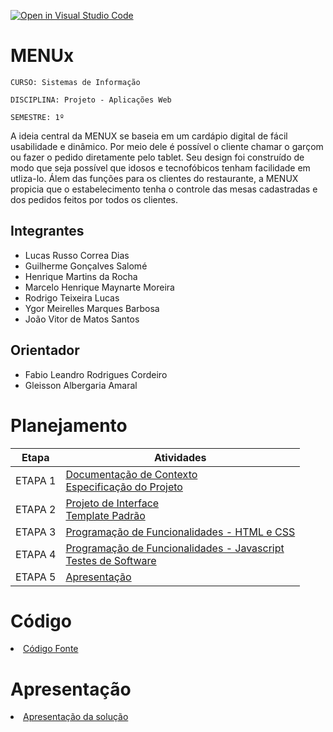 [![Open in Visual Studio Code](https://classroom.github.com/assets/open-in-vscode-c66648af7eb3fe8bc4f294546bfd86ef473780cde1dea487d3c4ff354943c9ae.svg)](https://classroom.github.com/online_ide?assignment_repo_id=8307730&assignment_repo_type=AssignmentRepo)
# MENUx

`CURSO: Sistemas de Informação`

`DISCIPLINA: Projeto - Aplicações Web`

`SEMESTRE: 1º`

A ideia central da MENUX se baseia em um cardápio digital de fácil usabilidade e dinâmico. Por meio dele é possível o cliente chamar o garçom ou fazer o pedido diretamente pelo tablet. Seu design foi construído de modo que seja possível que idosos e tecnofóbicos tenham facilidade em utliza-lo. Álem das funções para os clientes do restaurante, a MENUX propicia que o estabelecimento tenha o controle das mesas cadastradas e dos pedidos feitos por todos os clientes.

## Integrantes

* Lucas Russo Correa Dias
* Guilherme Gonçalves Salomé 
* Henrique Martins da Rocha
* Marcelo Henrique Maynarte Moreira
* Rodrigo Teixeira Lucas
* Ygor Meirelles Marques Barbosa
* João Vitor de Matos Santos

## Orientador

* Fabio Leandro Rodrigues Cordeiro
* Gleisson Albergaria Amaral 

# Planejamento

| Etapa         | Atividades |
|  :----:   | ----------- |
| ETAPA 1         |[Documentação de Contexto](docs/context.md) <br> [Especificação do Projeto](docs/especification.md) |
| ETAPA 2         |[Projeto de Interface](docs/interface.md) <br> [Template Padrão](docs/template.md) |
| ETAPA 3         |[Programação de Funcionalidades - HTML e CSS](docs/development.md) |
| ETAPA 4        |[Programação de Funcionalidades - Javascript](docs/development.md) <br> [Testes de Software ](docs/tests.md) |
| ETAPA 5         | [Apresentação](presentation/README.md) |

# Código

<li><a href="src/README.md"> Código Fonte</a></li>

# Apresentação

<li><a href="presentation/README.md"> Apresentação da solução</a></li>
